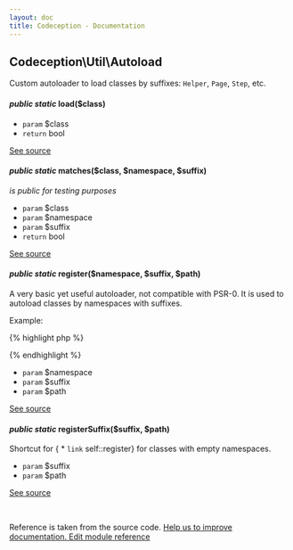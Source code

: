 ```yaml
---
layout: doc
title: Codeception - Documentation
---
```



## Codeception\Util\Autoload



Custom autoloader to load classes by suffixes: `Helper`, `Page`, `Step`, etc.



#### *public static* load($class) 

 * `param` $class
 * `return`  bool

[See source](https://github.com/Codeception/Codeception/blob/2.0/src/Codeception/Util/Autoload.php#L58)

#### *public static* matches($class, $namespace, $suffix) 

*is public for testing purposes*

 * `param` $class
 * `param` $namespace
 * `param` $suffix
 * `return`  bool

[See source](https://github.com/Codeception/Codeception/blob/2.0/src/Codeception/Util/Autoload.php#L86)


#### *public static* register($namespace, $suffix, $path) 

A very basic yet useful autoloader, not compatible with PSR-0.
It is used to autoload classes by namespaces with suffixes.

Example:

{% highlight php %}

<?php
// loads UserHelper in 'helpers/UserHelper.php'
Autoload::register('app\Codeception\Helper', 'Helper', __DIR__.'/helpers/');
// loads LoginPage in 'pageobjects/LoginPage.php'
Autoload::register('app\tests', 'Page', __DIR__.'/pageobjects/');
Autoload::register('app\tests', 'Controller', __DIR__.'/controllers/');
?>

{% endhighlight %}

 * `param` $namespace
 * `param` $suffix
 * `param` $path

[See source](https://github.com/Codeception/Codeception/blob/2.0/src/Codeception/Util/Autoload.php#L34)

#### *public static* registerSuffix($suffix, $path) 

Shortcut for { * `link`  self::register} for classes with empty namespaces.

 * `param` $suffix
 * `param` $path

[See source](https://github.com/Codeception/Codeception/blob/2.0/src/Codeception/Util/Autoload.php#L49)
<p>&nbsp;</p><div class="alert alert-warning">Reference is taken from the source code. <a href="https://github.com/Codeception/Codeception/blob/2.0/src/Codeception/Util/Autoload.php">Help us to improve documentation. Edit module reference</a></div>
